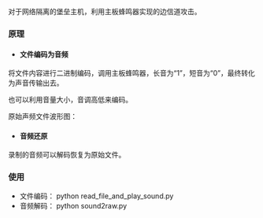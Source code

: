 对于网络隔离的堡垒主机，利用主板蜂鸣器实现的边信道攻击。

### 原理

- #### 文件编码为音频

将文件内容进行二进制编码，调用主板蜂鸣器，长音为“1”，短音为“0”，最终转化为声音传输出去。

也可以利用音量大小，音调高低来编码。

原始声频文件波形图：

[](./image/抓图.png)


- #### 音频还原

录制的音频可以解码恢复为原始文件。

[](./image/figure_2.png)


### 使用

- 文件编码： python read_file_and_play_sound.py
- 音频解码： python sound2raw.py
